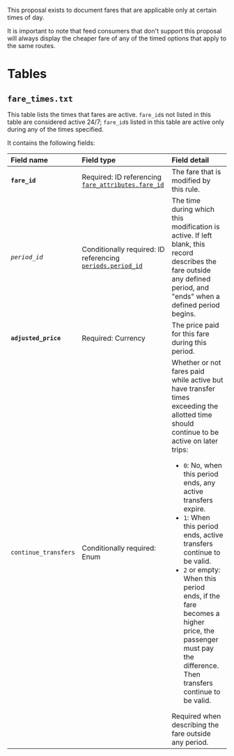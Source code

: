 This proposal exists to document fares that are applicable only at certain times of day.

It is important to note that feed consumers that don't support this proposal will always display the cheaper fare of any of the timed options that apply to the same routes.

# Tables
## `fare_times.txt`
This table lists the times that fares are active. `fare_id`s not listed in this table are considered active 24/7; `fare_id`s listed in this table are active only during any of the times specified.

It contains the following fields:

Field name|Field type|Field detail
:-|:-|:-
**`fare_id`**|Required: ID referencing [`fare_attributes.fare_id`](https://developers.google.com/transit/gtfs/reference/#fare_attributestxt)|The fare that is modified by this rule.
*`period_id`*|Conditionally required: ID referencing [`periods.period_id`](../common/periods.md#periodstxt)|The time during which this modification is active. If left blank, this record describes the fare outside any defined period, and "ends" when a defined period begins.
**`adjusted_price`**|Required: Currency|The price paid for this fare during this period.
`continue_transfers`|Conditionally required: Enum|Whether or not fares paid while active but have transfer times exceeding the allotted time should continue to be active on later trips:<ul><li>`0`: No, when this period ends, any active transfers expire.</li><li>`1`: When this period ends, active transfers continue to be valid.</li><li>`2` or empty: When this period ends, if the fare becomes a higher price, the passenger must pay the difference. Then transfers continue to be valid.</li></ul>Required when describing the fare outside any period.